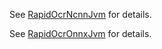 See [RapidOcrNcnnJvm](https://github.com/RapidAI/RapidOcrNcnnJvm) for details.

See [RapidOcrOnnxJvm](https://github.com/RapidAI/RapidOcrOnnxJvm) for details.
